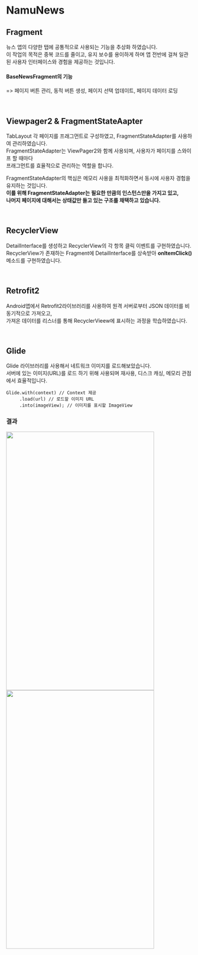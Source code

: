 # NamuNews

## Fragment

뉴스 앱의 다양한 탭에 공통적으로 사용되는 기능을 추상화 하였습니다.  
이 작업의 목적은 중복 코드를 줄이고, 유지 보수를 용이하게 하며 앱 전반에 걸쳐 일관된 사용자 인터페이스와 경험을 제공하는 것입니다.
<br>

#### BaseNewsFragment의 기능

=> 페이지 버튼 관리, 동적 버튼 생성, 페이지 선택 업데이트, 페이지 데이터 로딩

<br>

## Viewpager2 & FragmentStateAapter

TabLayout 각 페이지를 프래그먼트로 구성하였고, FragmentStateAdapter를 사용하여 관리하였습니다.  
FragmentStateAdapter는 ViewPager2와 함께 사용되며, 사용자가 페이지를 스와이프 할 때마다  
프래그먼트를 효율적으로 관리하는 역할을 합니다.
<br>

FragmentStateAdapter의 핵심은 메모리 사용을 최적화하면서 동시에 사용자 경험을 유지하는 것입니다.  
**이를 위해 FragmentStateAdapter는 필요한 만큼의 인스턴스만을 가지고 있고,  
나머지 페이지에 대해서는 상태값만 들고 있는 구조를 채택하고 있습니다.**

<br>

## RecyclerView

DetailInterface를 생성하고 RecyclerView의 각 항목 클릭 이벤트를 구현하였습니다.  
RecyclerView가 존재하는 Fragment에 DetailInterface를 상속받아 **onItemClick()** 메소드를 구현하였습니다.

<br>

## Retrofit2

Android앱에서 Retrofit2라이브러리를 사용하여 원격 서버로부터 JSON 데이터를 비동기적으로 가져오고,  
가져온 데이터를 리스너를 통해 RecyclerVieew에 표시하는 과정을 학습하였습니다.

<br>

## Glide

Glide 라이브러리를 사용해서 네트워크 이미지를 로드해보았습니다.  
서버에 있는 이미지(URL)를 로드 하기 위해 사용되며 재사용, 디스크 캐싱, 메모리 관점에서 효율적입니다.

<pre><code>Glide.with(context) // Context 제공
     .load(url) // 로드할 이미지 URL
     .into(imageView); // 이미지를 표시할 ImageView
</code></pre>

### 결과

<img src="https://github.com/yundoun/NamuNews/assets/106233376/a3f55721-96d8-4ba7-af21-d77b4fac8ecf" width="400" height="700"/>

<img src="https://github.com/yundoun/NamuNews/assets/106233376/d1780679-0a60-40b5-ad1c-e145ee6cedcc" width="400" height="700"/>



